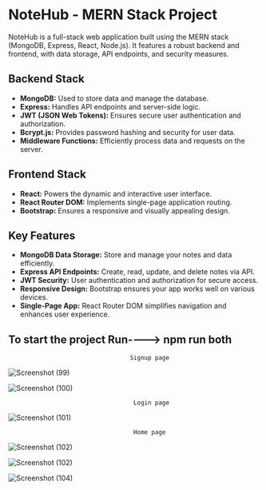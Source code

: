 # NoteHub - MERN Stack Project

NoteHub is a full-stack web application built using the MERN stack (MongoDB, Express, React, Node.js). It features a robust backend and frontend, with data storage, API endpoints, and security measures.

## Backend Stack
- **MongoDB:** Used to store data and manage the database.
- **Express:** Handles API endpoints and server-side logic.
- **JWT (JSON Web Tokens):** Ensures secure user authentication and authorization.
- **Bcrypt.js:** Provides password hashing and security for user data.
- **Middleware Functions:** Efficiently process data and requests on the server.

## Frontend Stack
- **React:** Powers the dynamic and interactive user interface.
- **React Router DOM:** Implements single-page application routing.
- **Bootstrap:** Ensures a responsive and visually appealing design.

## Key Features
- **MongoDB Data Storage:** Store and manage your notes and data efficiently.
- **Express API Endpoints:** Create, read, update, and delete notes via API.
- **JWT Security:** User authentication and authorization for secure access.
- **Responsive Design:** Bootstrap ensures your app works well on various devices.
- **Single-Page App:** React Router DOM simplifies navigation and enhances user experience.





## To start the project Run----> npm run both 


   
                                      Signup page
![Screenshot (99)](https://github.com/iayushkumar/Notehub/assets/106268239/89261aaf-5b5f-469d-8d39-df1b245150c8)
                                         
![Screenshot (100)](https://github.com/iayushkumar/Notehub/assets/106268239/d3aa8aa2-0eba-41e5-8f6e-4c5113cf262e)

                        

                                       Login page

![Screenshot (101)](https://github.com/iayushkumar/Notehub/assets/106268239/484f877c-7023-4835-8efb-659ed5db622a)


                                       Home page
![Screenshot (102)](https://github.com/iayushkumar/Notehub/assets/106268239/f0c93b41-1784-48b0-89dc-9df022e1c93a)




![Screenshot (102)](https://github.com/iayushkumar/Notehub/assets/106268239/8d00a485-9c8c-4ae7-be98-3d259dc8b755)


![Screenshot (104)](https://github.com/iayushkumar/Notehub/assets/106268239/4554598e-5e28-4838-8b29-538865bf4748)


